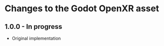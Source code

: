 Changes to the Godot OpenXR asset
=================================

1.0.0 - In progress
-------------------
- Original implementation

